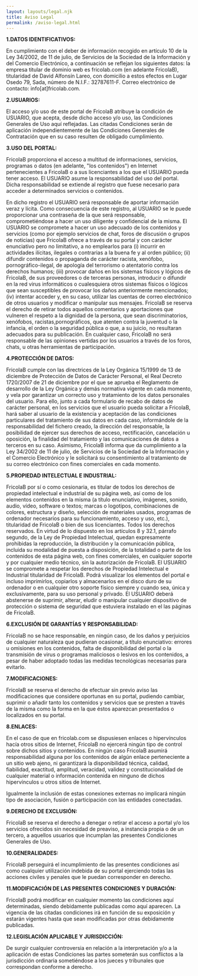 ```yaml
---
layout: layouts/legal.njk
title: Aviso Legal
permalink: /aviso-legal.html
---
```


**1.DATOS IDENTIFICATIVOS:**

En cumplimiento con el deber de información recogido en artículo 10 de la Ley 34/2002, de 11 de julio, de Servicios de la Sociedad de la Información y del Comercio Electrónico, a continuación se reflejan los siguientes datos: la empresa titular de dominio web es fricolab.com (en adelante FricolaB), titularidad de David Alfonsín Lareo, con domicilio a estos efectos en Lugar Osedo 79, Sada, número de N.I.F.: 32787611-F. Correo electrónico de contacto: info[at]fricolab.com.

**2.USUARIOS:**

El acceso y/o uso de este portal de FricolaB atribuye la condición de USUARIO, que acepta, desde dicho acceso y/o uso, las Condiciones Generales de Uso aquí reflejadas. Las citadas Condiciones serán de aplicación independientemente de las Condiciones Generales de Contratación que en su caso resulten de obligado cumplimiento.

**3.USO DEL PORTAL:**

FricolaB proporciona el acceso a multitud de informaciones, servicios, programas o datos (en adelante, "los contenidos") en Internet pertenecientes a FricolaB o a sus licenciantes a los que el USUARIO pueda tener acceso. El USUARIO asume la responsabilidad del uso del portal. Dicha responsabilidad se extiende al registro que fuese necesario para acceder a determinados servicios o contenidos.

En dicho registro el USUARIO será responsable de aportar información veraz y lícita. Como consecuencia de este registro, al USUARIO se le puede proporcionar una contraseña de la que será responsable, comprometiéndose a hacer un uso diligente y confidencial de la misma. El USUARIO se compromete a hacer un uso adecuado de los contenidos y servicios (como por ejemplo servicios de chat, foros de discusión o grupos de noticias) que FricolaB ofrece a través de su portal y con carácter enunciativo pero no limitativo, a no emplearlos para (i) incurrir en actividades ilícitas, ilegales o contrarias a la buena fe y al orden público; (ii) difundir contenidos o propaganda de carácter racista, xenófobo, pornográfico-ilegal, de apología del terrorismo o atentatorio contra los derechos humanos; (iii) provocar daños en los sistemas físicos y lógicos de FricolaB, de sus proveedores o de terceras personas, introducir o difundir en la red virus informáticos o cualesquiera otros sistemas físicos o lógicos que sean susceptibles de provocar los daños anteriormente mencionados; (iv) intentar acceder y, en su caso, utilizar las cuentas de correo electrónico de otros usuarios y modificar o manipular sus mensajes. FricolaB se reserva el derecho de retirar todos aquellos comentarios y aportaciones que vulneren el respeto a la dignidad de la persona, que sean discriminatorios, xenófobos, racistas,pornográficos, que atenten contra la juventud o la infancia, el orden o la seguridad pública o que, a su juicio, no resultaran adecuados para su publicación. En cualquier caso, FricolaB no será responsable de las opiniones vertidas por los usuarios a través de los foros, chats, u otras herramientas de participación.

**4.PROTECCIÓN DE DATOS:**

FricolaB cumple con las directrices de la Ley Orgánica 15/1999 de 13 de diciembre de Protección de Datos de Carácter Personal, el Real Decreto 1720/2007 de 21 de diciembre por el que se aprueba el Reglamento de desarrollo de la Ley Orgánica y demás normativa vigente en cada momento, y vela por garantizar un correcto uso y tratamiento de los datos personales del usuario. Para ello, junto a cada formulario de recabo de datos de carácter personal, en los servicios que el usuario pueda solicitar a FricolaB, hará saber al usuario de la existencia y aceptación de las condiciones particulares del tratamiento de sus datos en cada caso, informándole de la responsabilidad del fichero creado, la dirección del responsable, la posibilidad de ejercer sus derechos de acceso, rectificación, cancelación u oposición, la finalidad del tratamiento y las comunicaciones de datos a terceros en su caso. Asimismo, FricolaB informa que da cumplimiento a la Ley 34/2002 de 11 de julio, de Servicios de la Sociedad de la Información y el Comercio Electrónico y le solicitará su consentimiento al tratamiento de su correo electrónico con fines comerciales en cada momento.

**5.PROPIEDAD INTELECTUAL E INDUSTRIAL:**

FricolaB por sí o como cesionaria, es titular de todos los derechos de propiedad intelectual e industrial de su página web, así como de los elementos contenidos en la misma (a título enunciativo, imágenes, sonido, audio, vídeo, software o textos; marcas o logotipos, combinaciones de colores, estructura y diseño, selección de materiales usados, programas de ordenador necesarios para su funcionamiento, acceso y uso, etc.), titularidad de FricolaB o bien de sus licenciantes. Todos los derechos reservados. En virtud de lo dispuesto en los artículos 8 y 32.1, párrafo segundo, de la Ley de Propiedad Intelectual, quedan expresamente prohibidas la reproducción, la distribución y la comunicación pública, incluida su modalidad de puesta a disposición, de la totalidad o parte de los contenidos de esta página web, con fines comerciales, en cualquier soporte y por cualquier medio técnico, sin la autorización de FricolaB. El USUARIO se compromete a respetar los derechos de Propiedad Intelectual e Industrial titularidad de FricolaB. Podrá visualizar los elementos del portal e incluso imprimirlos, copiarlos y almacenarlos en el disco duro de su ordenador o en cualquier otro soporte físico siempre y cuando sea, única y exclusivamente, para su uso personal y privado. El USUARIO deberá abstenerse de suprimir, alterar, eludir o manipular cualquier dispositivo de protección o sistema de seguridad que estuviera instalado en el las páginas de FricolaB.

**6.EXCLUSIÓN DE GARANTÍAS Y RESPONSABILIDAD:**

FricolaB no se hace responsable, en ningún caso, de los daños y perjuicios de cualquier naturaleza que pudieran ocasionar, a título enunciativo: errores u omisiones en los contenidos, falta de disponibilidad del portal o la transmisión de virus o programas maliciosos o lesivos en los contenidos, a pesar de haber adoptado todas las medidas tecnológicas necesarias para evitarlo.

**7.MODIFICACIONES:**

FricolaB se reserva el derecho de efectuar sin previo aviso las modificaciones que considere oportunas en su portal, pudiendo cambiar, suprimir o añadir tanto los contenidos y servicios que se presten a través de la misma como la forma en la que éstos aparezcan presentados o localizados en su portal.

**8.ENLACES:**

En el caso de que en fricolab.com se dispusiesen enlaces o hipervínculos hacía otros sitios de Internet, FricolaB no ejercerá ningún tipo de control sobre dichos sitios y contenidos. En ningún caso FricolaB asumirá responsabilidad alguna por los contenidos de algún enlace perteneciente a un sitio web ajeno, ni garantizará la disponibilidad técnica, calidad, fiabilidad, exactitud, amplitud, veracidad, validez y constitucionalidad de cualquier material o información contenida en ninguno de dichos hipervínculos u otros sitios de Internet.

Igualmente la inclusión de estas conexiones externas no implicará ningún tipo de asociación, fusión o participación con las entidades conectadas.

**9.DERECHO DE EXCLUSIÓN:**

FricolaB se reserva el derecho a denegar o retirar el acceso a portal y/o los servicios ofrecidos sin necesidad de preaviso, a instancia propia o de un tercero, a aquellos usuarios que incumplan las presentes Condiciones Generales de Uso.

**10.GENERALIDADES:**

FricolaB perseguirá el incumplimiento de las presentes condiciones así como cualquier utilización indebida de su portal ejerciendo todas las acciones civiles y penales que le puedan corresponder en derecho.

**11.MODIFICACIÓN DE LAS PRESENTES CONDICIONES Y DURACIÓN:**

FricolaB podrá modificar en cualquier momento las condiciones aquí determinadas, siendo debidamente publicadas como aquí aparecen. La vigencia de las citadas condiciones irá en función de su exposición y estarán vigentes hasta que sean modificadas por otras debidamente publicadas.

**12.LEGISLACIÓN APLICABLE Y JURISDICCIÓN:**

De surgir cualquier controversia en relación a la interpretación y/o a la aplicación de estas Condiciones las partes someterán sus conflictos a la jurisdicción ordinaria sometiéndose a los jueces y tribunales que correspondan conforme a derecho.
